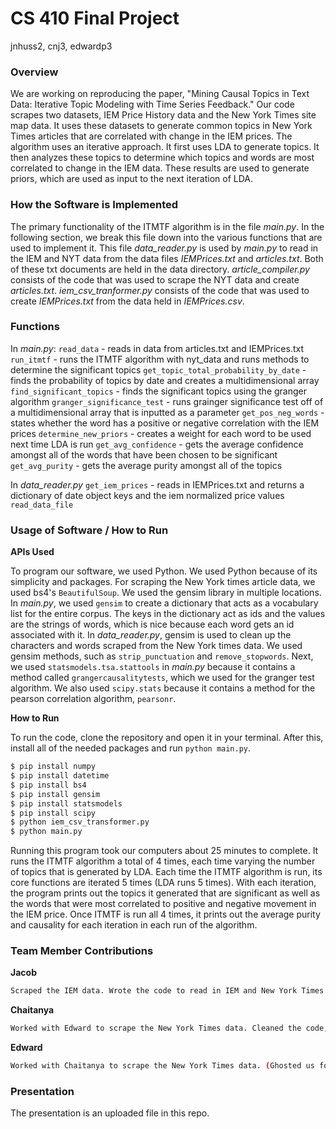 # CS 410 Final Project
jnhuss2, cnj3, edwardp3

### **Overview**

We are working on reproducing the paper, "Mining Causal Topics in Text Data: Iterative Topic Modeling with Time Series Feedback." Our code scrapes two datasets, IEM Price History data and the New York Times site map data. It uses these datasets to generate common topics in New York Times articles that are correlated with change in the IEM prices. The algorithm uses an iterative approach. It first uses LDA to generate topics. It then analyzes these topics to determine which topics and words are most correlated to change in the IEM data.  These results are used to generate priors, which are used as input to the next iteration of LDA.

### **How the Software is Implemented**

The primary functionality of the ITMTF algorithm is in the file *main.py*. In the following section, we break this file down into the various functions that are used to implement it. This file *data_reader.py* is used by *main.py* to read in the IEM and NYT data from the data files *IEMPrices.txt* and *articles.txt*.  Both of these txt documents are held in the data directory. *article_compiler.py* consists of the code that was used to scrape the NYT data and create *articles.txt*. *iem_csv_tranformer.py* consists of the code that was used to create *IEMPrices.txt* from the data held in *IEMPrices.csv*.

### **Functions**

In *main.py*: 
`read_data` - reads in data from articles.txt and IEMPrices.txt
`run_itmtf` - runs the ITMTF algorithm with nyt_data and runs methods to determine the significant topics
`get_topic_total_probability_by_date` - finds the probability of topics by date and creates a multidimensional array
`find_significant_topics` - finds the significant topics using the granger algorithm
`granger_significance_test` - runs grainger significance test off of a multidimensional array that is inputted as a parameter
`get_pos_neg_words` - states whether the word has a positive or negative correlation with the IEM prices
`determine_new_priors` - creates a weight for each word to be used next time LDA is run
`get_avg_confidence` - gets the average confidence amongst all of the words that have been chosen to be significant
`get_avg_purity` - gets the average purity amongst all of the topics

In *data_reader.py*
`get_iem_prices` - reads in IEMPrices.txt and returns a dictionary of date object keys and the iem normalized price values
`read_data_file`

### **Usage of Software / How to Run**
**APIs Used**

To program our software, we used Python. We used Python because of its simplicity and packages. For scraping the New York times article data, we used bs4's `BeautifulSoup`. We used the gensim library in multiple locations. In *main.py*, we used `gensim` to create a dictionary that acts as a vocabulary list for the entire corpus. The keys in the dictionary act as ids and the values are the strings of words, which is nice because each word gets an id associated with it. In *data_reader.py*, gensim is used to clean up the characters and words scraped from the New York times data. We used gensim methods, such as `strip_punctuation` and `remove_stopwords`. Next, we used `statsmodels.tsa.stattools` in *main.py* because it contains a method called `grangercausalitytests`, which we used for the granger test algorithm. We also used `scipy.stats` because it contains a method for the pearson correlation algorithm, `pearsonr`.

**How to Run**

To run the code, clone the repository and open it in your terminal. After this, install all of the needed packages and run `python main.py`.

```sh
$ pip install numpy
$ pip install datetime
$ pip install bs4
$ pip install gensim
$ pip install statsmodels
$ pip install scipy
$ python iem_csv_transformer.py
$ python main.py
```

Running this program took our computers about 25 minutes to complete. It runs the ITMTF algorithm a total of 4 times, each time varying the number of topics that is generated by LDA. Each time the ITMTF algorithm is run, its core functions are iterated 5 times (LDA runs 5 times).  With each iteration, the program prints out the topics it generated that are significant as well as the words that were most correlated to positive and negative movement in the IEM price.  Once ITMTF is run all 4 times, it prints out the average purity and causality for each iteration in each run of the algorithm.

### **Team Member Contributions**

**Jacob**
```sh
Scraped the IEM data. Wrote the code to read in IEM and New York Times data files. Wrote the backend code to find the significant words, differentiate if they are positive and negative, and make a list of words that "cause" or are related to changes in the IEM betting prices. 
```
**Chaitanya**
```sh
Worked with Edward to scrape the New York Times data. Cleaned the code, worked on implementing the method to find significant words, documented the code, and wrote the documentation
```
**Edward**
```sh
Worked with Chaitanya to scrape the New York Times data. (Ghosted us for the rest of the project)
```

### **Presentation**

The presentation is an uploaded file in this repo.

